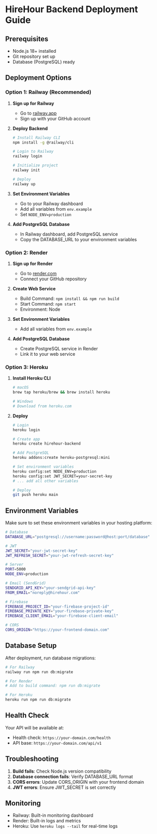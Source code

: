 # HireHour Backend Deployment Guide

## Prerequisites
- Node.js 18+ installed
- Git repository set up
- Database (PostgreSQL) ready

## Deployment Options

### Option 1: Railway (Recommended)

1. **Sign up for Railway**
   - Go to [railway.app](https://railway.app)
   - Sign up with your GitHub account

2. **Deploy Backend**
   ```bash
   # Install Railway CLI
   npm install -g @railway/cli
   
   # Login to Railway
   railway login
   
   # Initialize project
   railway init
   
   # Deploy
   railway up
   ```

3. **Set Environment Variables**
   - Go to your Railway dashboard
   - Add all variables from `env.example`
   - Set `NODE_ENV=production`

4. **Add PostgreSQL Database**
   - In Railway dashboard, add PostgreSQL service
   - Copy the DATABASE_URL to your environment variables

### Option 2: Render

1. **Sign up for Render**
   - Go to [render.com](https://render.com)
   - Connect your GitHub repository

2. **Create Web Service**
   - Build Command: `npm install && npm run build`
   - Start Command: `npm start`
   - Environment: Node

3. **Set Environment Variables**
   - Add all variables from `env.example`

4. **Add PostgreSQL Database**
   - Create PostgreSQL service in Render
   - Link it to your web service

### Option 3: Heroku

1. **Install Heroku CLI**
   ```bash
   # macOS
   brew tap heroku/brew && brew install heroku
   
   # Windows
   # Download from heroku.com
   ```

2. **Deploy**
   ```bash
   # Login
   heroku login
   
   # Create app
   heroku create hirehour-backend
   
   # Add PostgreSQL
   heroku addons:create heroku-postgresql:mini
   
   # Set environment variables
   heroku config:set NODE_ENV=production
   heroku config:set JWT_SECRET=your-secret-key
   # ... add all other variables
   
   # Deploy
   git push heroku main
   ```

## Environment Variables

Make sure to set these environment variables in your hosting platform:

```bash
# Database
DATABASE_URL="postgresql://username:password@host:port/database"

# JWT
JWT_SECRET="your-jwt-secret-key"
JWT_REFRESH_SECRET="your-jwt-refresh-secret-key"

# Server
PORT=5000
NODE_ENV=production

# Email (SendGrid)
SENDGRID_API_KEY="your-sendgrid-api-key"
FROM_EMAIL="noreply@hirehour.com"

# Firebase
FIREBASE_PROJECT_ID="your-firebase-project-id"
FIREBASE_PRIVATE_KEY="your-firebase-private-key"
FIREBASE_CLIENT_EMAIL="your-firebase-client-email"

# CORS
CORS_ORIGIN="https://your-frontend-domain.com"
```

## Database Setup

After deployment, run database migrations:

```bash
# For Railway
railway run npm run db:migrate

# For Render
# Add to build command: npm run db:migrate

# For Heroku
heroku run npm run db:migrate
```

## Health Check

Your API will be available at:
- Health check: `https://your-domain.com/health`
- API base: `https://your-domain.com/api/v1`

## Troubleshooting

1. **Build fails**: Check Node.js version compatibility
2. **Database connection fails**: Verify DATABASE_URL format
3. **CORS errors**: Update CORS_ORIGIN with your frontend domain
4. **JWT errors**: Ensure JWT_SECRET is set correctly

## Monitoring

- Railway: Built-in monitoring dashboard
- Render: Built-in logs and metrics
- Heroku: Use `heroku logs --tail` for real-time logs 